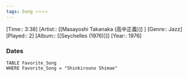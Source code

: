 ```yaml
---
tags: Song ⭐⭐⭐⭐ 
---
```

[Time:: 3:38]
[Artist:: [[Masayoshi Takanaka (高中正義)]] ]
[Genre:: Jazz]
[Played:: 2]
[Album:: [[Seychelles (1976)]]]
[Year:: 1976]
### Dates
````dataview
TABLE Favorite_Song
WHERE Favorite_Song = "Shinkirouno Shimae"
````